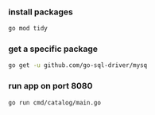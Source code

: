 ### install packages
```bash
go mod tidy
```

### get a specific package
```bash
go get -u github.com/go-sql-driver/mysq
```

### run app on port 8080
```bash
go run cmd/catalog/main.go
```
